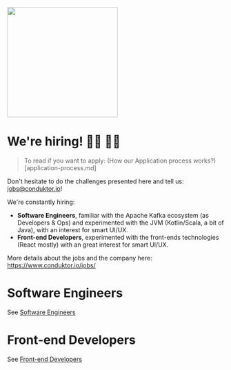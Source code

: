 <img src="https://www.conduktor.io/uploads/conduktor.svg" width="256">

# We're hiring! 👨‍💻 👩‍💻

> To read if you want to apply: (How our Application process works?)[application-process.md]

Don't hesitate to do the challenges presented here and tell us: jobs@conduktor.io!

We're constantly hiring:

- **Software Engineers**, familiar with the Apache Kafka ecosystem (as Developers & Ops) and experimented with the JVM (Kotlin/Scala, a bit of Java), with an interest for smart UI/UX.
- **Front-end Developers**, experimented with the front-ends technologies (React mostly) with an great interest for smart UI/UX. 

More details about the jobs and the company here: https://www.conduktor.io/jobs/

# Software Engineers

See [Software Engineers](software-engineers/README.md)

# Front-end Developers

See [Front-end Developers](frontend-developers/README.md)
